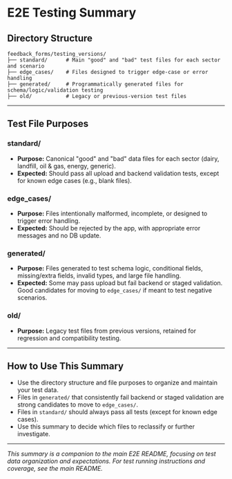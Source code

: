 # E2E Testing Summary

## Directory Structure

```
feedback_forms/testing_versions/
├── standard/      # Main "good" and "bad" test files for each sector and scenario
├── edge_cases/    # Files designed to trigger edge-case or error handling
├── generated/     # Programmatically generated files for schema/logic/validation testing
├── old/           # Legacy or previous-version test files
```

---

## Test File Purposes

### **standard/**
- **Purpose:** Canonical "good" and "bad" data files for each sector (dairy, landfill, oil & gas, energy, generic).
- **Expected:** Should pass all upload and backend validation tests, except for known edge cases (e.g., blank files).

### **edge_cases/**
- **Purpose:** Files intentionally malformed, incomplete, or designed to trigger error handling.
- **Expected:** Should be rejected by the app, with appropriate error messages and no DB update.

### **generated/**
- **Purpose:** Files generated to test schema logic, conditional fields, missing/extra fields, invalid types, and large file handling.
- **Expected:** Some may pass upload but fail backend or staged validation. Good candidates for moving to `edge_cases/` if meant to test negative scenarios.

### **old/**
- **Purpose:** Legacy test files from previous versions, retained for regression and compatibility testing.

---

## How to Use This Summary

- Use the directory structure and file purposes to organize and maintain your test data.
- Files in `generated/` that consistently fail backend or staged validation are strong candidates to move to `edge_cases/`.
- Files in `standard/` should always pass all tests (except for known edge cases).
- Use this summary to decide which files to reclassify or further investigate.

---

*This summary is a companion to the main E2E README, focusing on test data organization and expectations. For test running instructions and coverage, see the main README.* 